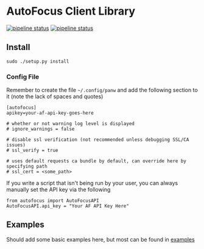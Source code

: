 # AutoFocus Client Library

[![pipeline status](https://gitlab.gsrt.paloaltonetworks.local/gsrt-tools/autofocus-client-library/badges/master/pipeline.svg)](https://gitlab.gsrt.paloaltonetworks.local/gsrt-tools/autofocus-client-library/commits/master)
[![pipeline status](https://gitlab.gsrt.paloaltonetworks.local/gsrt-tools/autofocus-client-library/badges/master/coverage.svg)](https://gitlab.gsrt.paloaltonetworks.local/gsrt-tools/autofocus-client-library/commits/master)

## Install

```
sudo ./setup.py install
```

### Config File
Remember to create the file `~/.config/panw` and add the following section to it (note the lack of spaces and quotes)

```
[autofocus]
apikey=your-af-api-key-goes-here

# whether or not warning log level is displayed
# ignore_warnings = false

# disable ssl verification (not recommended unless debugging SSL/CA issues)
# ssl_verify = true

# uses default requests ca bundle by default, can override here by specifying path
# ssl_cert = <some_path>
```

If you write a script that isn't being run by your user, you can always manually set the API key via the following

```
from autofocus import AutoFocusAPI
AutoFocusAPI.api_key = "Your AF API Key Here"
```

## Examples

Should add some basic examples here, but most can be found in [examples](examples/)
